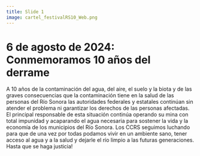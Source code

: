 ```yaml
---
title: Slide 1
image: cartel_festivalRS10_Web.png
---
```


# 6 de agosto de 2024: Conmemoramos 10 años del derrame

A 10 años de la contaminación del agua, del aire, el suelo y la biota y de las graves consecuencias que la contaminación tiene en la salud de las personas del Río Sonora las autoridades federales y estatales continúan sin atender el problema ni garantizar los derechos de las personas afectadas. El principal responsable de esta situación continúa operando su mina con total impunidad y acaparando el agua necesaria para sostener la vida y la economía de los municipios del Río Sonora. Los CCRS seguimos luchando para que de una vez por todas podamos vivir en un ambiente sano, tener acceso al agua y a la salud y dejarle el río limpio a las futuras generaciones. Hasta que se haga justicia!

